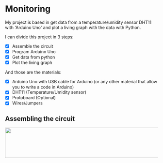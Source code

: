 # Monitoring

My project is based in get data from a temperature/umidity sensor DHT11 with 'Arduino Uno' and plot a living graph with the data with Python.

I can divide this project in 3 steps:

 - [x] Assemble the circuit
 - [x] Program Arduino Uno
 - [x] Get data from python
 - [x] Plot the living graph

And those are the materials:

 - [x] Arduino Uno with USB cable for Arduino (or any other material that allow you to write a code in Arduino)
 - [x] DHT11 (Temperature/Umidity sensor)
 - [x] Protoboard (Optional)
 - [x] Wires/Jumpers
 
## Assembling the circuit

<img src="https://user-images.githubusercontent.com/69547580/116621847-2f230480-a91a-11eb-984e-d53bd5ba0c9e.jpg" width="700" height="100">









